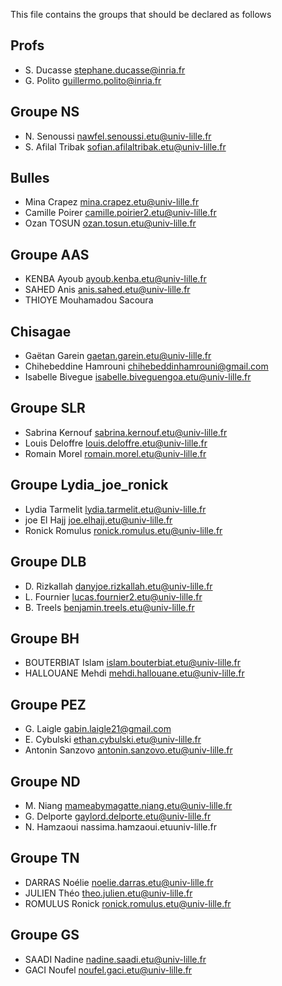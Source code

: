 This file contains the groups that should be declared as follows

## Profs
- S. Ducasse stephane.ducasse@inria.fr
- G. Polito guillermo.polito@inria.fr

## Groupe NS
- N. Senoussi nawfel.senoussi.etu@univ-lille.fr
- S. Afilal Tribak sofian.afilaltribak.etu@univ-lille.fr

## Bulles

- Mina Crapez mina.crapez.etu@univ-lille.fr
- Camille Poirer camille.poirier2.etu@univ-lille.fr
- Ozan TOSUN ozan.tosun.etu@univ-lille.fr

## Groupe AAS

 - KENBA Ayoub ayoub.kenba.etu@univ-lille.fr
 - SAHED Anis anis.sahed.etu@univ-lille.fr
 - THIOYE Mouhamadou Sacoura


 ## Chisagae

 -   Gaëtan Garein gaetan.garein.etu@univ-lille.fr
 -   Chihebeddine Hamrouni chihebeddinhamrouni@gmail.com
 -   Isabelle Bivegue isabelle.biveguengoa.etu@univ-lille.fr

## Groupe SLR

 - Sabrina Kernouf sabrina.kernouf.etu@univ-lille.fr
 - Louis Deloffre louis.deloffre.etu@univ-lille.fr
 - Romain Morel romain.morel.etu@univ-lille.fr


## Groupe Lydia_joe_ronick 

 - Lydia Tarmelit lydia.tarmelit.etu@univ-lille.fr
 - joe El Hajj joe.elhajj.etu@univ-lille.fr
 - Ronick Romulus ronick.romulus.etu@univ-lille.fr

## Groupe DLB

 - D. Rizkallah danyjoe.rizkallah.etu@univ-lille.fr
 - L. Fournier lucas.fournier2.etu@univ-lille.fr
 - B. Treels benjamin.treels.etu@univ-lille.fr

## Groupe BH
 - BOUTERBIAT Islam islam.bouterbiat.etu@univ-lille.fr
 - HALLOUANE Mehdi mehdi.hallouane.etu@univ-lille.fr

## Groupe PEZ
- G. Laigle gabin.laigle21@gmail.com
- E. Cybulski ethan.cybulski.etu@univ-lille.fr
- Antonin Sanzovo antonin.sanzovo.etu@univ-lille.fr

## Groupe ND
- M. Niang mameabymagatte.niang.etu@univ-lille.fr
- G. Delporte gaylord.delporte.etu@univ-lille.fr
- N. Hamzaoui nassima.hamzaoui.etuuniv-lille.fr

## Groupe TN
 - DARRAS Noélie noelie.darras.etu@univ-lille.fr
 - JULIEN Théo theo.julien.etu@univ-lille.fr
 - ROMULUS Ronick ronick.romulus.etu@univ-lille.fr

## Groupe GS
- SAADI Nadine nadine.saadi.etu@univ-lille.fr
- GACI Noufel noufel.gaci.etu@univ-lille.fr
